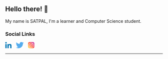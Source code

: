 ## **Hello there! 👋** ##

My name is SATPAL, I'm a learner and Computer Science student.

### Social Links ###

<a href="https://www.linkedin.com/in/satpalkumarofficial/"><img src="img/linkedin.png" alt="LinkedIn" style="height: 20px; width: auto; margin-right: 5px;"></a>
<a href="https://twitter.com/tweetatsatpal/"><img src="img/twitter.png" alt="Twitter" style="height: 20px; width: auto; margin-left: 5px; margin-right: 5px;"></a>
<a href="https://www.instagram.com/satpalkumarofficial/"><img src="img/insta.png" alt="Instagram" style="height: 20px; width: auto; margin-left: 5px; margin-right: 5px;"></a>

---

<!--
**mrsatpal/mrsatpal** is a ✨ _special_ ✨ repository because its `README.md` (this file) appears on your GitHub profile.

Here are some ideas to get you started:

- 🔭 I’m currently working on ...
- 🌱 I’m currently learning ...
- 👯 I’m looking to collaborate on ...
- 🤔 I’m looking for help with ...
- 💬 Ask me about ...
- 📫 How to reach me: ...
- 😄 Pronouns: ...
- ⚡ Fun fact: ...
-->



